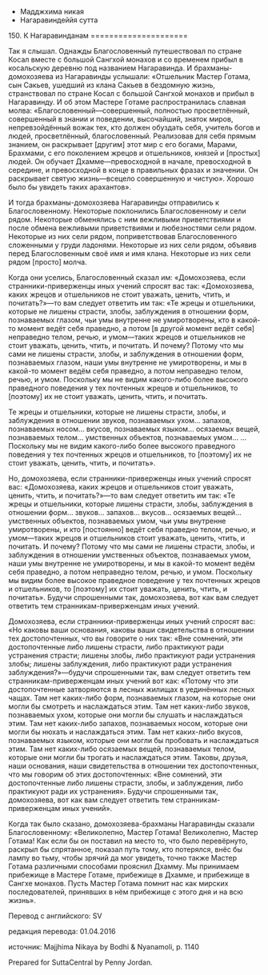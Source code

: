 









* Мадджхима никая
* Нагаравиндеййя сутта


150\. К Нагаравинданам
\=\=\=\=\=\=\=\=\=\=\=\=\=\=\=\=\=\=\=\=\=



Так я слышал\. Однажды Благословенный путешествовал по стране Косал вместе с большой Сангхой монахов и со временем прибыл в косальскую деревню под названием Нагаравинда\. И брахманы\-домохозяева из Нагаравинды услышали: «Отшельник Мастер Готама, сын Сакьев, ушедший из клана Сакьев в бездомную жизнь, странствовал по стране Косал с большой Сангхой монахов и прибыл в Нагаравинду\. И об этом Мастере Готаме распространилась славная молва: «Благословенный—совершенный, полностью просветлённый, совершенный в знании и поведении, высочайший, знаток миров, непревзойдённый вожак тех, кто должен обуздать себя, учитель богов и людей, просветлённый, благословенный\. Реализовав для себя прямым знанием, он раскрывает \[другим\] этот мир с его богами, Марами, Брахмами, с его поколением жрецов и отшельников, князей и \[простых\] людей\. Он обучает Дхамме—превосходной в начале, превосходной в середине, и превосходной в конце в правильных фразах и значении\. Он раскрывает святую жизнь—всецело совершенную и чистую»\. Хорошо было бы увидеть таких арахантов»\.


И тогда брахманы\-домохозяева Нагаравинды отправились к Благословенному\. Некоторые поклонились Благословенному и сели рядом\. Некоторые обменялись с ним вежливыми приветствиями и после обмена вежливыми приветствиями и любезностями сели рядом\. Некоторые из них сели рядом, поприветствовав Благословенного сложенными у груди ладонями\. Некоторые из них сели рядом, объявив перед Благословенным своё имя и имя клана\. Некоторые из них сели рядом \[просто\] молча\.


Когда они уселись, Благословенный сказал им: «Домохозяева, если странники\-приверженцы иных учений спросят вас так: «Домохозяева, каких жрецов и отшельников не стоит уважать, ценить, чтить, и почитать?»—то вам следует ответить им так: «Те жрецы и отшельники, которые не лишены страсти, злобы, заблуждения в отношении форм, познаваемых глазом, чьи умы внутренне не умиротворены, кто в какой\-то момент ведёт себя праведно, а потом \[в другой момент ведёт себя\] неправедно телом, речью, и умом—таких жрецов и отшельников не стоит уважать, ценить, чтить, и почитать\. И почему? Потому что мы сами не лишены страсти, злобы, и заблуждения в отношении форм, познаваемых глазом, наши умы внутренне не умиротворены, и мы в какой\-то момент ведём себя праведно, а потом неправедно телом, речью, и умом\. Поскольку мы не видим какого\-либо более высокого праведного поведения у тех почтенных жрецов и отшельников, то \[поэтому\] их не стоит уважать, ценить, чтить, и почитать\.


Те жрецы и отшельники, которые не лишены страсти, злобы, и заблуждения в отношении звуков, познаваемых ухом… запахов, познаваемых носом… вкусов, познаваемых языком… осязаемых вещей, познаваемых телом… умственных объектов, познаваемых умом… …Поскольку мы не видим какого\-либо более высокого праведного поведения у тех почтенных жрецов и отшельников, то \[поэтому\] их не стоит уважать, ценить, чтить, и почитать»\.


Но, домохозяева, если странники\-приверженцы иных учений спросят вас: «Домохозяева, каких жрецов и отшельников стоит уважать, ценить, чтить, и почитать?»—то вам следует ответить им так: «Те жрецы и отшельники, которые лишены страсти, злобы, заблуждения в отношении форм… звуков… запахов… вкусов… осязаемых вещей… умственных объектов, познаваемых умом, чьи умы внутренне умиротворены, и кто \[постоянно\] ведёт себя праведно телом, речью, и умом—таких жрецов и отшельников стоит уважать, ценить, чтить, и почитать\. И почему? Потому что мы сами не лишены страсти, злобы, и заблуждения в отношении умственных объектов, познаваемых умом, наши умы внутренне не умиротворены, и мы в какой\-то момент ведём себя праведно, а потом неправедно телом, речью, и умом\. Поскольку мы видим более высокое праведное поведение у тех почтенных жрецов и отшельников, то \[поэтому\] их стоит уважать, ценить, чтить, и почитать»\. Будучи спрошенными так, домохозяева, вот как вам следует ответить тем странникам\-приверженцам иных учений\.


Домохозяева, если странники\-приверженцы иных учений спросят вас: «Но каковы ваши основания, каковы ваши свидетельства в отношении тех достопочтенных, что вы говорите о них так: «Вне сомнений, эти достопочтенные либо лишены страсти, либо практикуют ради устранения страсти; лишены злобы, либо практикуют ради устранения злобы; лишены заблуждения, либо практикуют ради устранения заблуждения?»—будучи спрошенными так, вам следует ответить тем странникам\-приверженцам иных учений вот как: «Потому что эти достопочтенные затворяются в лесных жилищах в уединённых лесных чащах\. Там нет каких\-либо форм, познаваемых глазом, на которые они могли бы смотреть и наслаждаться этим\. Там нет каких\-либо звуков, познаваемых ухом, которые они могли бы слушать и наслаждаться этим\. Там нет каких\-либо запахов, познаваемых носом, которые они могли бы нюхать и наслаждаться этим\. Там нет каких\-либо вкусов, познаваемых языком, которые они могли бы пробовать и наслаждаться этим\. Там нет каких\-либо осязаемых вещей, познаваемых телом, которые они могли бы трогать и наслаждаться этим\. Таковы, друзья, наши основания, наши свидетельства в отношении тех достопочтенных, что мы говорим об этих достопочтенных: «Вне сомнений, эти достопочтенные либо лишены страсти, злобы, и заблуждения, либо практикуют ради их устранения»\. Будучи спрошенными так, домохозяева, вот как вам следует ответить тем странникам\-приверженцам иных учений»\.


Когда так было сказано, домохозяева\-брахманы Нагаравинды сказали Благословенному: «Великолепно, Мастер Готама\! Великолепно, Мастер Готама\! Как если бы он поставил на место то, что было перевёрнуто, раскрыл бы спрятанное, показал путь тому, кто потерялся, внёс бы лампу во тьму, чтобы зрячий да мог увидеть, точно также Мастер Готама различными способами прояснил Дхамму\. Мы принимаем прибежище в Мастере Готаме, прибежище в Дхамме, и прибежище в Сангхе монахов\. Пусть Мастер Готама помнит нас как мирских последователей, принявших в нём прибежище с этого дня и на всю жизнь»\.



Перевод с английского: SV


редакция перевода: 01\.04\.2016


источник: Majjhima Nikaya by Bodhi & Nyanamoli, p\. 1140


Prepared for SuttaCentral by Penny Jordan\.






